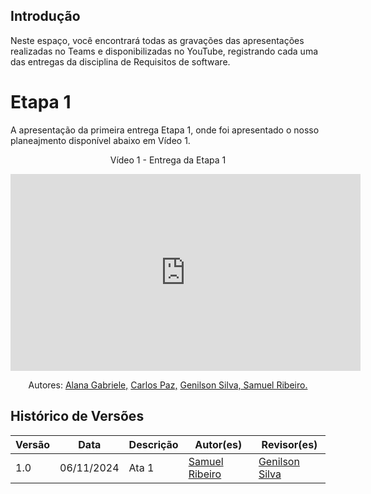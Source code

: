 ## Introdução
Neste espaço, você encontrará todas as gravações das apresentações realizadas no Teams e disponibilizadas no YouTube, registrando cada uma das entregas da disciplina de Requisitos de software.


# Etapa 1

A apresentação da primeira entrega Etapa 1, onde foi apresentado o nosso planeajmento disponível abaixo em Vídeo 1. 

<div style="text-align: center">
<p>Vídeo 1 - Entrega da Etapa 1</p>
</div>

<iframe width="560" height="315" src="https://www.youtube.com/embed/TRzRAvN-fPs?si=svruPUjUH4cvs0Lw" title="YouTube video player" frameborder="0" allow="accelerometer; autoplay; clipboard-write; encrypted-media; gyroscope; picture-in-picture; web-share" referrerpolicy="strict-origin-when-cross-origin" allowfullscreen></iframe>

<p style="text-align: center; font-size: 14px;">
    Autores: <a href="https://github.com/alanagabriele" target="_blank">Alana Gabriele,</a> <a href="https://github.com/dudupaz" target="_blank">Carlos Paz,</a> <a href="https://github.com/GenilsonJrs" target="_blank">Genilson Silva,</a><a href="https://github.com/SamuelRicosta" target="_blank"> Samuel Ribeiro. </a>
</p>

## Histórico de Versões

| Versão |    Data    | Descrição | Autor(es)                                          | Revisor(es)                                        |
| ------ | :--------: | --------- | -------------------------------------------------- | -------------------------------------------------- |
| 1.0    | 06/11/2024 | Ata 1     | [Samuel Ribeiro](https://github.com/SamuelRicosta) |   [Genilson Silva](https://github.com/GenilsonJrs) |